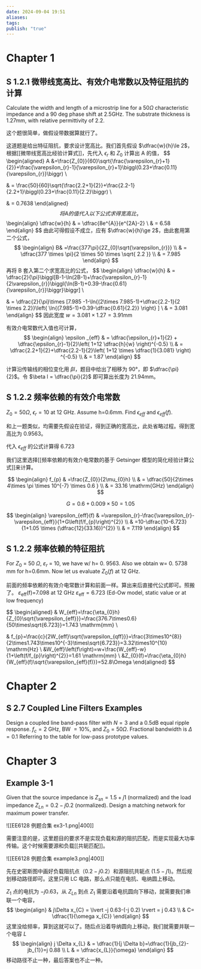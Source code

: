```yaml
---
date: 2024-09-04 19:51
aliases: 
tags: 
publish: "true"
---
```

# Chapter 1
## S 1.2.1 微带线宽高比、有效介电常数以及特征阻抗的计算

Calculate the width and length of a microstrip line for a $50\Omega$ characteristic impedance and a 90 deg phase shift at $2.5\mathrm{GHz}$. The substrate thickness is $1.27\mathrm{mm}$, with relative permittivity of 2.2.

这个题很简单，做假设带数据算就行了。

这道题是给出特征阻抗，要求设计宽高比。我们首先假设 $\dfrac{w}{h}\le 2$，根据[[微带线宽高比经验计算式]]，先代入 $\epsilon_{r}$ 和 $Z_{0}$ 计算出 A 的值，
$$
\begin{aligned}
A &=\frac{Z_{0}}{60}\sqrt{\frac{\varepsilon_{r}+1}{2}}+\frac{\varepsilon_{r}-1}{\varepsilon_{r}+1}\biggl(0.23+\frac{0.11}{\varepsilon_{r}}\biggr) \\

& = \frac{50}{60}\sqrt{\frac{2.2+1}{2}}+\frac{2.2-1}{2.2+1}\biggl(0.23+\frac{0.11}{2.2}\biggr) \\

& = 0.7638
\end{aligned}
$$
将 A 的值代入以下公式求得宽高比，
$$
\begin{align}
\dfrac{w}{h} & = \dfrac{8e^{A}}{e^{2A}-2} \\
& = 6.58
\end{align}
$$
由此可得假设不成立，应有 $\dfrac{w}{h}\ge 2$，由此套用第二个公式，
$$
\begin{align}
B& =\frac{377\pi}{2Z_{0}\sqrt{\varepsilon_{r}}} \\
& = \dfrac{377 \times \pi}{2 \times 50 \times \sqrt{ 2.2 }} \\
& = 7.985
\end{align}
$$
再将 B 套入第二个求宽高比的公式，
$$
\begin{align}
\dfrac{w}{h} & = \dfrac{2}{\pi}\biggl[B-1-\ln(2B-1)+\frac{\varepsilon_{r}-1}{2\varepsilon_{r}}\biggl\{\ln(B-1)+0.39-\frac{0.61}{\varepsilon_{r}}\biggr\}\biggr] \\

& = \dfrac{2}{\pi}\times [7.985 -1-\ln{(2\times 7.985-1)+\dfrac{2.2-1}{2 \times 2.2}}\left\{ \ln{(7.985-1)+0.39-\dfrac{0.61}{2.2}} \right\} ] \\
 &  = 3.081
\end{align}
$$
因此宽度 $w=3.081\times 1.27 =3.91\mathrm{mm}$

有效介电常数代入值也可计算，
$$
\begin{align}
\epsilon _{eff} & = \dfrac{\epsilon_{r}+1}{2} + \dfrac{\epsilon_{r}-1}{2}\left( 1+12 \dfrac{h}{w} \right)^{-0.5}  \\
 & = \dfrac{2.2+1}{2}+\dfrac{2.2-1}{2}\left( 1+12 \times \dfrac{1}{3.081} \right) ^{-0.5} \\
 &  = 1.87
\end{align}
$$

  
计算沿传输线的相位变化用 $\beta l$，题目中给出了相移为 90°，即 $\dfrac{\pi}{2}$。令 $\beta l = \dfrac{\pi}{2}$ 即可算出长度为 $21.94\mathrm{mm}$。

## S 1.2.2 频率依赖的有效介电常数

$Z_{0}=50\Omega$, $\epsilon _{r} = 10$ at 12 GHz. Assume h=0.6mm. Find $\epsilon _{eff}$ and $\epsilon _{eff}(f)$.

和上一题类似，均需要先假设在验证，得到正确的宽高比，此处省略过程。得到宽高比为 $0.9563$。

代入 $\epsilon_{eff}$ 的公式计算得 $6.723$

我们这里选择[[频率依赖的有效介电常数的基于 Getsinger 模型的简化经验计算公式]]来计算。

$$
\begin{align}
 f_{p} & =\frac{Z_{0}}{2\mu_{0}h} \\
 & = \dfrac{50}{2\times 4\times \pi \times 10^{-7} \times 0.6 } \\
 & = 33.16 \mathrm{GHz}
\end{align}
$$

$$
G = 0.6+0.009\times 50 = 1.05
$$

$$
\begin{align}
\varepsilon_{eff}(f) & =\varepsilon_{r}-\frac{\varepsilon_{r}-\varepsilon_{eff}}{1+G\left(f/f_{p}\right)^{2}} \\
 & =10-\dfrac{10-6.723}{1+1.05 \times (\dfrac{12}{33.16})^{2}} \\
 & = 7.119
\end{align}
$$

## S 1.2.2 频率依赖的特征阻抗

For $Z_0$ = 50 $\Omega$,  $\varepsilon _r$ = 10,  we have w/ h= 0. 9563.  Also we obtain w= 0. 5738 mm for h=0.6mm. Now let us evaluate $Z_0(f)$ at 12 GHz.

前面的频率依赖的有效介电常数计算和前面一样。算出来后直接代公式即可。照搬了。
$\varepsilon_{\mathrm{eff}}($f)=7.098 at 12 GHz
$\varepsilon _\mathrm{eff}= 6. 723$ (Ed-Ow model, static value or at low frequency)

$$
\begin{aligned}
& W_{eff}=\frac{\eta_{0}h}{Z_{0}\sqrt{\varepsilon_{eff}}}=\frac{376.7\times0.6}{50\times\sqrt{6.723}}=1.743 \mathrm{mm} \\

& f_{p}=\frac{c}{2W_{eff}\sqrt{\varepsilon_{qff}}}=\frac{3\times10^{8}}{2\times1.743\times10^{-3}\times\sqrt{6.723}}=3.32\times10^{10} \mathrm{Hz} \\
&W_{eff}\left(f\right)=w+\frac{W_{eff}-w}{1+\left(f/f_{p}\right)^{2}}=1.61 \mathrm{mm} \\
&Z_{0}(f)=\frac{\eta_{0}h}{W_{eff}(f)\sqrt{\varepsilon_{eff}(f)}}=52.8\Omega 
\end{aligned}
$$

# Chapter 2 

## S 2.7 Coupled Line Filters Examples

Design a coupled line band-pass filter with $N=3$ and a $0.5\mathrm{dB}$ equal ripple response. $f_{c}=2$ GHz, BW $=10\%$, and $Z_{0}=50 \Omega$. Fractional bandwidth is $\Delta = 0.1$ Referring to the table for low-pass prototype values.

# Chapter 3

## Example 3-1

Given that the source impedance is $Z_{sn} = 1.5+j 1$ (normalized) and the load impedance $Z_{Ln} = 0.2 -j 0.2$ (normalized). Design a matching network for maximum power transfer.

![[EE6128 例题合集 ex3-1.png|400]]

需要注意的是，这里题目的要求不是实现负载和源的阻抗匹配，而是实现最大功率传输。这个时候需要源和负载[[共轭匹配]]。

![[EE6128 例题合集 example3.png|400]]

先在史密斯图中画好负载阻抗点（$0.2- j 0.2$）和源阻抗共轭点 $(1.5-j 1)$。然后规划移动路径即可。这里只用 LC 电路，那么点只能在电抗、电纳圆上移动。

$Z_{1}$ 点的电抗为 $-j0.63$，从 $Z_{Ln}$ 到点 $Z_{1}$ 需要沿着电抗圆向下移动，就需要我们串联一个电容，
$$
\begin{align}
 & j\Delta x_{C} = \lvert -j 0.63-(-j 0.2) \rvert = j 0.43  \\
 & C= \dfrac{1}{\omega x_{C}}
\end{align}
$$
这里没给频率，算到这就可以了。随后点沿着导纳圆向上移动，我们就需要并联一个电容 $L$
$$
\begin{align}
 j \Delta x_{L} &  = \dfrac{1}{j \Delta b}=\dfrac{1}{jb_{2}-jb_{1}}=j 0.88 \\
 L  & = \dfrac{x_{L}}{\omega}
\end{align}
$$
移动路径不止一种，最后答案也不止一种。